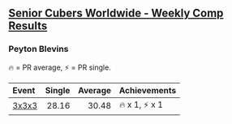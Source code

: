 <style>table {white-space: nowrap;}</style>

## [Senior Cubers Worldwide - Weekly Comp Results](/scw-comp/results/)
### Peyton Blevins

🔥 = PR average, ⚡ = PR single.

| Event | Single | Average | Achievements|
| :-- | --: | --: | :-- |
| [3x3x3](333.md) | 28.16 | 30.48 | 🔥 x 1, ⚡ x 1 |

<!-- Global site tag (gtag.js) - Google Analytics -->
<script async src="https://www.googletagmanager.com/gtag/js?id=UA-86348435-3"></script>
<script>window.dataLayer = window.dataLayer || []; function gtag() {dataLayer.push(arguments);} gtag('js', new Date()); gtag('config', 'UA-86348435-3');</script>
